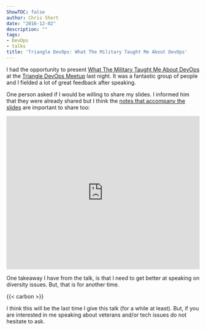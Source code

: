 ```yaml
---
ShowTOC: false
author: Chris Short
date: "2016-12-02"
description: ""
tags:
- DevOps
- talks
title: 'Triangle DevOps: What The Military Taught Me About DevOps'
---
```


I had the opportunity to present [What The Military Taught Me About DevOps](/what-the-military-taught-me-about-devops/) at the [Triangle DevOps Meetup](https://www.meetup.com/Triangle-DevOps/events/235751024/) last night. It was a fantastic group of people and I fielded a lot of great feedback after speaking.


One person asked if I would be willing to share my slides. I informed him that they were already shared but I think the [notes that accompany the slides](https://shortcdn.com/chrisshort/What%20the%20Military%20Taught%20Me%20About%20DevOps.pdf) are important to share too:

<embed src="https://shortcdn.com/chrisshort/What%20the%20Military%20Taught%20Me%20About%20DevOps.pdf" width="100%" height="400" alt="pdf" />

One takeaway I have from the talk, is that I need to get better at speaking on diversity issues. But, that is for another time.

{{< carbon >}}

I think this will be the last time I give this talk (for a while at least). But, if you are interested in me speaking about veterans and/or tech issues do not hesitate to ask.
